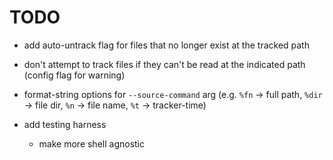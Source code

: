 # TODO

 * add auto-untrack flag for files that no longer exist at the tracked path
 * don't attempt to track files if they can't be read at the indicated path (config flag for warning)
 * format-string options for `--source-command` arg (e.g. `%fn` -> full path, `%dir` -> file dir, `%n` -> file name, `%t` -> tracker-time)

 * add testing harness
   - make more shell agnostic
